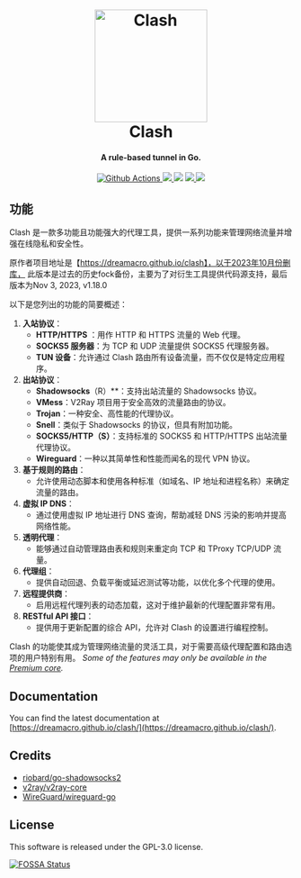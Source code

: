 <h1 align="center">
  <img src="https://github.com/MysticalDevil/clash/raw/master/docs/logo.png" alt="Clash" width="200">
  <br>Clash<br>
</h1>

<h4 align="center">A rule-based tunnel in Go.</h4>

<p align="center">
  <a href="https://github.com/MysticalDevil/clash/actions">
    <img src="https://img.shields.io/github/actions/workflow/status/MysticalDevil/clash/release.yml?branch=master&style=flat-square" alt="Github Actions">
  </a>
  <a href="https://goreportcard.com/report/github.com/MysticalDevil/clash">
    <img src="https://goreportcard.com/badge/github.com/MysticalDevil/clash?style=flat-square">
  </a>
  <img src="https://img.shields.io/github/go-mod/go-version/MysticalDevil/clash?style=flat-square">
  <a href="https://github.com/MysticalDevil/clash/releases">
    <img src="https://img.shields.io/github/release/MysticalDevil/clash/all.svg?style=flat-square">
  </a>
  <a href="https://github.com/MysticalDevil/clash/releases/tag/premium">
    <img src="https://img.shields.io/badge/release-Premium-00b4f0?style=flat-square">
  </a>
</p>

##  功能

Clash 是一款多功能且功能强大的代理工具，提供一系列功能来管理网络流量并增强在线隐私和安全性。

原作者项目地址是【https://dreamacro.github.io/clash】，以于2023年10月份删库，
此版本是过去的历史fock备份，主要为了对衍生工具提供代码源支持，最后版本为Nov 3, 2023, v1.18.0

以下是您列出的功能的简要概述：

1. **入站协议**：
   - **HTTP/HTTPS** ：用作 HTTP 和 HTTPS 流量的 Web 代理。
   - **SOCKS5 服务器**：为 TCP 和 UDP 流量提供 SOCKS5 代理服务器。
   - **TUN 设备**：允许通过 Clash 路由所有设备流量，而不仅仅是特定应用程序。
2. **出站协议**：
   - **Shadowsocks**（R）**：支持出站流量的 Shadowsocks 协议。
   - **VMess**：V2Ray 项目用于安全高效的流量路由的协议。
   - **Trojan**：一种安全、高性能的代理协议。
   - **Snell**：类似于 Shadowsocks 的协议，但具有附加功能。
   - **SOCKS5/HTTP（S）**：支持标准的 SOCKS5 和 HTTP/HTTPS 出站流量代理协议。
   - **Wireguard**：一种以其简单性和性能而闻名的现代 VPN 协议。
3. **基于规则的路由**：
   - 允许使用动态脚本和使用各种标准（如域名、IP 地址和进程名称）来确定流量的路由。
4. **虚拟 IP DNS**：
   - 通过使用虚拟 IP 地址进行 DNS 查询，帮助减轻 DNS 污染的影响并提高网络性能。
5. **透明代理**：
   - 能够通过自动管理路由表和规则来重定向 TCP 和 TProxy TCP/UDP 流量。
6. **代理组**：
   - 提供自动回退、负载平衡或延迟测试等功能，以优化多个代理的使用。
7. **远程提供商**：
   - 启用远程代理列表的动态加载，这对于维护最新的代理配置非常有用。
8. **RESTful API 接口**：
   - 提供用于更新配置的综合 API，允许对 Clash 的设置进行编程控制。

Clash 的功能使其成为管理网络流量的灵活工具，对于需要高级代理配置和路由选项的用户特别有用。
*Some of the features may only be available in the [Premium core](https://dreamacro.github.io/clash/premium/introduction.html).*

## Documentation

You can find the latest documentation at [https://dreamacro.github.io/clash/](https://dreamacro.github.io/clash/).

## Credits

- [riobard/go-shadowsocks2](https://github.com/riobard/go-shadowsocks2)
- [v2ray/v2ray-core](https://github.com/v2ray/v2ray-core)
- [WireGuard/wireguard-go](https://github.com/WireGuard/wireguard-go)

## License

This software is released under the GPL-3.0 license.

[![FOSSA Status](https://app.fossa.io/api/projects/git%2Bgithub.com%2FDreamacro%2Fclash.svg?type=large)](https://app.fossa.io/projects/git%2Bgithub.com%2FDreamacro%2Fclash?ref=badge_large)
